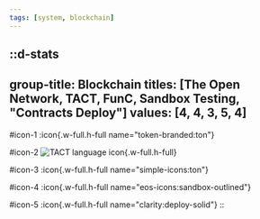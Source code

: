 ```yaml
---
tags: [system, blockchain]
---
```

::d-stats
---
group-title: Blockchain
titles: [The Open Network, TACT, FunC, Sandbox Testing, "Contracts Deploy"]
values: [4, 4, 3, 5, 4]
---
#icon-1
  :icon{.w-full.h-full name="token-branded:ton"}

#icon-2
  ![TACT language icon](/__assets/custom-icons/tact.svg){.w-full.h-full}

#icon-3
  :icon{.w-full.h-full name="simple-icons:ton"}

#icon-4
  :icon{.w-full.h-full name="eos-icons:sandbox-outlined"}

#icon-5
  :icon{.w-full.h-full name="clarity:deploy-solid"}
::